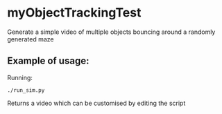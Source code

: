 # myObjectTrackingTest

Generate a simple video of multiple objects bouncing around a randomly generated maze

## Example of usage:

Running:
```
./run_sim.py
```

Returns a video which can be customised by editing the script

